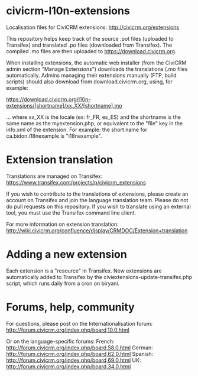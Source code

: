 civicrm-l10n-extensions
=======================

Localisation files for CiviCRM extensions: http://civicrm.org/extensions

This repository helps keep track of the source .pot files (uploaded to
Transifex) and translated .po files (downloaded from Transifex). The
compiled .mo files are then uploaded to https://download.civicrm.org.

When installing extensions, the automatic web installer (from the CiviCRM
admin section "Manage Extensions") downloads the translations (.mo files
automatically. Admins managing their extensions manually (FTP, build scripts)
should also download from download.civicrm.org, using, for example:

https://download.civicrm.org/l10n-extensions/[shortname]/xx_XX/[shortname].mo

... where xx_XX is the locale (ex: fr_FR, es_ES) and the shortname is the same
name as the myextension.php, or equivalent to the "file" key in the info.xml
of the extension. For example: the short name for ca.bidon.i18nexample is
"i18nexample".


Extension translation
=====================

Translations are managed on Transifex:
https://www.transifex.com/projects/p/civicrm_extensions

If you wish to contribute to the translations of extensions, please create
an account on Transifex and join the language translation team. Please do
not do pull requests on this repository. If you wish to translate using an
external tool, you must use the Transifex command line client.

For more information on extension translation:
http://wiki.civicrm.org/confluence/display/CRMDOC/Extension+translation


Adding a new extension
======================

Each extension is a "resource" in Transifex. New extensions are
automatically added to Transifex by the civiextensions-update-transifex.php
script, which runs daily from a cron on biryani.


Forums, help, community
=======================

For questions, please post on the Internationalisation forum:
http://forum.civicrm.org/index.php/board,10.0.html

Or on the language-specific forums:
French: http://forum.civicrm.org/index.php/board,58.0.html
German: http://forum.civicrm.org/index.php/board,62.0.html
Spanish: http://forum.civicrm.org/index.php/board,69.0.html
UK: http://forum.civicrm.org/index.php/board,34.0.html
